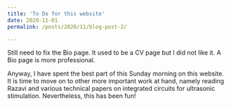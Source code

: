```yaml
---
title: 'To Do for this website'
date: 2020-11-01
permalink: /posts/2020/11/blog-post-2/

---
```


Still need to fix the Bio page. It used to be a CV page but I did not like it. A Bio page is more professional.

Anyway, I have spent the best part of this Sunday morning on this website. It is time to move on to other more important work at hand, namely reading Razavi and various technical papers on integrated circuits for ultrasonic stimulation. Nevertheless, this has been fun!
